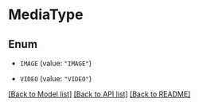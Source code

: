 # MediaType

## Enum


* `IMAGE` (value: `"IMAGE"`)

* `VIDEO` (value: `"VIDEO"`)


[[Back to Model list]](../README.md#documentation-for-models) [[Back to API list]](../README.md#documentation-for-api-endpoints) [[Back to README]](../README.md)



